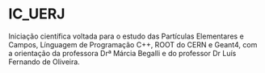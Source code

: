 # IC_UERJ
Iniciação científica voltada para o estudo das Partículas Elementares e Campos, Línguagem de Programação C++, ROOT do CERN e Geant4, com a orientação da professora Drª Márcia Begalli e do professor Dr Luís Fernando de Oliveira.
